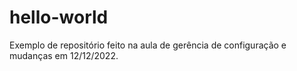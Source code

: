 # hello-world

Exemplo de repositório feito na aula de gerência de configuração e mudanças em 12/12/2022.
